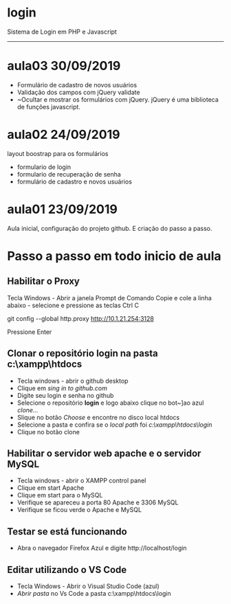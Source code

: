 # login
Sistema de Login em PHP e Javascript 

---


# aula03 30/09/2019
- Formulário de cadastro de novos usuários
- Validação dos campos com jQuery validate
- ~Ocultar e mostrar os formulários com jQuery.
  jQuery é uma biblioteca de funções javascript.                                                                                                                                                            

# aula02 24/09/2019
layout boostrap para os formulários
- formulario de login
- formulario de recuperação de senha
- formulário de  cadastro e novos usuários


# aula01 23/09/2019
Aula inicial, configuração do projeto github.
E criação do passo a passo.

# Passo a passo em todo inicio de aula

## Habilitar o Proxy
Tecla Windows - Abrir a janela Prompt de Comando
Copie e cole a linha abaixo - selecione e pressione as teclas Ctrl C

git config --global http.proxy http://10.1.21.254:3128

Pressione Enter 

 ## Clonar o repositório **login** na pasta **c:\xampp\htdocs**
 
- Tecla windows - abrir o github desktop
- Clique em *sing in to github.com*
- Digite seu login e senha no github
- Selecione o repositório **login** e logo abaixo clique no bot~]ao azul *clone...*
- Slique no botão *Choose* e encontre no disco local htdocs
- Selecione a pasta e confira se o *local path* foi *c:\xampp\htdocs\login*
- Clique no botão clone

## Habilitar o servidor web **apache** e o servidor **MySQL**
- Tecla windows - abrir o XAMPP control panel
- Clique em start Apache
- Clique em start para o MySQL
- Verifique se apareceu a porta 80 Apache e 3306 MySQL
- Verifique se ficou verde o Apache e MySQL

## Testar se está funcionando
- Abra o navegador Firefox Azul e digite http://localhost/login

## Editar utilizando o VS Code
- Tecla Windows - Abrir o Visual Studio Code (azul)
- *Abrir pasta* no Vs Code a pasta c:\xampp\htdocs\login
